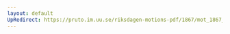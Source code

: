 ```yaml
---
layout: default
UpRedirect: https://pruto.im.uu.se/riksdagen-motions-pdf/1867/mot_1867__ak__215.pdf
---
```

